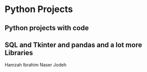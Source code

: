 # Python Projects 
## Python projects with code 
## SQL and Tkinter and pandas and a lot more Libraries
Hamzah Ibrahim Naser Jodeh
